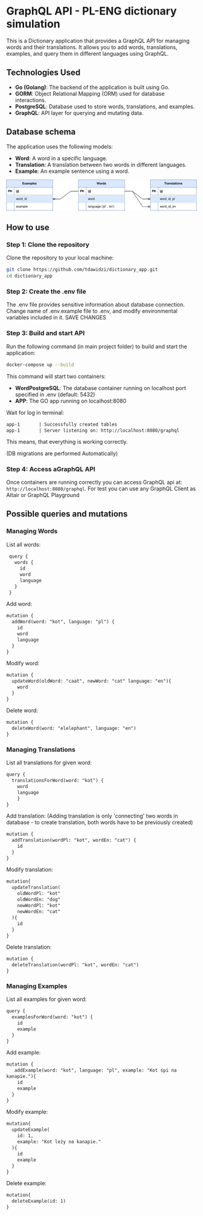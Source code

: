 # GraphQL API - PL-ENG dictionary simulation
This is a Dictionary application that provides a GraphQL API for managing words and their translations. It allows you to add words, translations, examples, and query them in different languages using GraphQL.

## Technologies Used

- **Go (Golang)**: The backend of the application is built using Go.
- **GORM**: Object Relational Mapping (ORM) used for database interactions.
- **PostgreSQL**: Database used to store words, translations, and examples.
- **GraphQL**: API layer for querying and mutating data.

## Database schema
The application uses the following models:

- **Word**: A word in a specific language.
- **Translation**: A translation between two words in different languages.
- **Example**: An example sentence using a word.

![Database schema](https://github.com/tdawidzi/dictionary_app/blob/dev/Dictionary_database.svg)

## How to use
### Step 1: Clone the repository

Clone the repository to your local machine:

```bash
git clone https://github.com/tdawidzi/dictionary_app.git
cd dictionary_app
```

### Step 2: Create the .env file
The .env file provides sensitive information about database connection.
Change name of .env.example file to .env, and modify environmental variables included in it.
SAVE CHANGES

### Step 3: Build and start API
Run the following command (in main project folder) to build and start the application:
```bash
docker-compose up --build
```
This command will start two containers:
- **WordPostgreSQL**: The database container running on localhost port specified in .env (default: 5432)
- **APP**: The GO app running on localhost:8080

Wait for log in terminal: 
```
app-1       | Successfully created tables
app-1       | Server listening on: http://localhost:8080/graphql
```
This means, that everything is working correctly.

(DB migrations are performed Automatically)

### Step 4: Access aGraphQL API
Once containers are running correctly you can access GraphQL api at: ```http://localhost:8080/graphql```.
For test you can use any GraphQL Client as Altair or GraphQL Playground

## Possible queries and mutations
### Managing Words
List all words:
```
 query {
   words {
     id
     word
     language
   }
 }
```
Add word:
```
mutation {
  addWord(word: "kot", language: "pl") {
    id
    word
    language
  }
}
```
Modify word:
```
mutation {
  updateWord(oldWord: "caat", newWord: "cat" language: "en"){
    word
  }
}
```
Delete word:
```
mutation {
  deleteWord(word: "elelephant", language: "en")
}
```
### Managing Translations
List all translations for given word:
```
query {
  translationsForWord(word: "kot") {
    word
    language
    }
}
```
Add translation:
(Adding translation is only 'connecting' two words in database - to create translation, both words have to be previously created)
```
mutation {
  addTranslation(wordPl: "kot", wordEn: "cat") {
    id
  }
}
```
Modify translation:
```
mutation{
  updateTranslation(
    oldWordPl: "kot"
    oldWordEn: "dog"
    newWordPl: "kot"
    newWordEn: "cat"
  ){
    id
  }
}
```
Delete translation:
```
mutation {
  deleteTranslation(wordPl: "kot", wordEn: "cat")
}
```
### Managing Examples
List all examples for given word:
```
query {
  examplesForWord(word: "kot") {
    id
    example
  }
}
```
Add example:
```
mutation {
   addExample(word: "kot", language: "pl", example: "Kot śpi na kanapie."){
    id
    example
  }
}
```
Modify example:
```
mutation{
  updateExample(
    id: 1,
    example: "Kot leży na kanapie."
  ){
    id
    example
  }
}
```
Delete example:
```
mutation{
  deleteExample(id: 1)
}
```